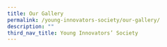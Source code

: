 ```yaml
---
title: Our Gallery
permalink: /young-innovators-society/our-gallery/
description: ""
third_nav_title: Young Innovators’ Society
---
```

